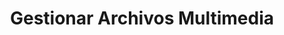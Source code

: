 ---
title: Gestionar Archivos Multimedia
type: docs
weight: 30
url: /php-java/manage-media-files
---
